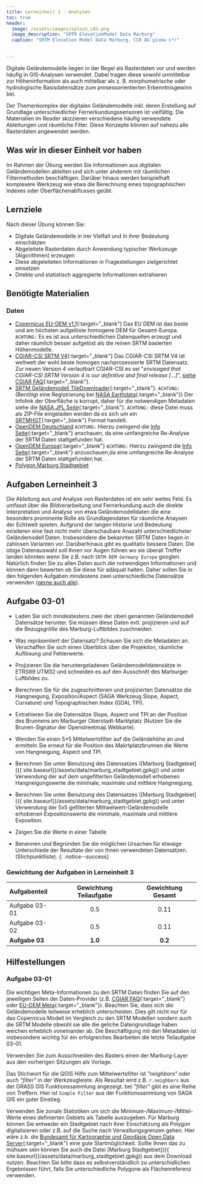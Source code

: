 ```yaml
---
title: Lerneinheit 3 - Analysen
toc: true
header:
  image: /assets/images/splash_L03.png
  image_description: "SRTM ElevationModel Data Marburg"
  caption: "SRTM Elevation Model Data Marburg. CC0 AG gisma s²r"
  

---
```



Digitale Geländemodelle liegen in der Regel als Rasterdaten vor und werden häufig in GIS-Analysen verwendet. Dabei tragen diese sowohl unmittelbar zur Höheninformation als auch mittelbar als z. B. morphometrische oder hydrologische Basisdatensätze zum prosessorientierten Erkenntnisgewinn bei.

<!--more-->

Der Themenkomplex der digitalen Geländemodelle inkl. deren Erstellung auf Grundlage unterschiedlicher Fernerkundungssensoren ist vielfältig. Die Materialien im Reader skizzieren verschiedene häufig verwendete Ableitungen und räumliche Filter. Diese Konzepte können auf nahezu alle Rasterdaten angewendet werden.


## Was wir in dieser Einheit vor haben

Im Rahmen der Übung werden Sie Informationen aus digitalen Geländemodellen ableiten und sich unter anderem  mit räumlichen Filtermethoden beschäftigen. Darüber hinaus werden beispielhaft komplexere Werkzeug wie etwa die Berechnung eines topographischen Indexes oder Oberflächenabflusses geübt.


## Lernziele 

Nach dieser Übung können Sie:

  *  Digitale Geländemodelle in irer Vielfalt und in ihrer Bedeutung einschätzen 
  *  Abgeleitete Rasterdaten durch Anwendung typischer Werkzeuge (Algorithmen) erzeugen
  *  Diese abgeleiteten Informationen in Fragestellungen zielgerichtet einsetzen
  *  Direkte und statistisch aggregierte Informationen extrahieren


## Benötigte Materialien

### Daten
  * [Copernicus EU-DEM v1.1](https://land.copernicus.eu/imagery-in-situ/eu-dem/eu-dem-v1.1/view){:target="_blank"} Das EU DEM ist das beste und am höchsten aufgelöste homogene DEM für Gesamt-Europa. `ACHTUNG:` Es es ist aus unterschiedlichen Datenquellen erzeugt und daher räumlich besser aufgelöst als die reinen SRTM basierten Höhenmodelle. 
  * [CGIAR-CSI SRTM V4](https://srtm.csi.cgiar.org/srtmdata/){:target="_blank"} Das CGIAR-CSI SRTM V4 ist weltweit der wohl beste homogen nachprozessierte SRTM Datensatz. Zur neuen Version 4 verlautbart CGIAR-CSI es sei "*envisaged that CGIAR-CSI SRTM Version 4 is our definitive and final release [...]*", [siehe CGIAR FAQ](https://srtm.csi.cgiar.org/faq/){:target="_blank"}.
  * [SRTM Geländemodell TileDownloader](https://dwtkns.com/srtm30m/){:target="_blank"}. `ACHTUNG:` (Benötigt eine Registrierung bei [NASA Earthdata](https://urs.earthdata.nasa.gov/users/new){:target="_blank"}) Der Infolink der Oberfläche is korrupt, daher für die notwendigen Metadaten siehe die [NASA JPL Seite](https://www2.jpl.nasa.gov/srtm/){:target="_blank"}. `ACHTUNG:` diese Datei muss als ZIP-File eingeladen werden da es sich um ein [SRTMHGT](https://gdal.org/drivers/raster/srtmhgt.html){:target="_blank"} Format handelt. 
  * [OpenDEM Deutschland](https://opendem.info/downloads/srtm_germany_dtm.zip) `ACHTUNG:` Hierzu zwingend die [Info Seite](https://opendem.info/srtm_processing.html){:target="_blank"} anschauen, da eine umfangreiche Re-Analyse der SRTM Daten stattgefunden hat. 
  * [OpenDEM Europa](https://opendem.info/opendemeu_download_highres.html){:target="_blank"} `ACHTUNG:` Hierzu zwingend die [Info Seite](https://opendem.info/opendemeu_background.html){:target="_blank"} anzuschauen,da eine umfangreiche Re-Analyse der SRTM Daten stattgefunden hat.  .
  * [Polygon Marburg Stadtgebiet]({{site.baseurl}}/assets/data/marburg_stadtgebiet.gpkg)

## Aufgaben Lerneinheit 3
Die Ableitung aus und Analyse von Rasterdaten ist ein sehr weites Feld. Es umfasst über die  Bildverarbeitung und Fernerkundung auch die direkte Interpretation und Analyse von etwa Geländemodelldaten die eine besonders prominente Rolle als Grundlagendaten für räumliche Anaysen der Echtwelt spielen. Aufgrund der langen Historie und Bedeutung exisiteren eine fast nicht mehr überschaubare Anazahl unterschiedlichster Geländemodell Daten. Insbesondere die bekannten SRTM Daten liegen in zahlosen Varianten vor. Darüberhinaus gibt es qualitativ bessere Daten. Die obige Datenauswahl soll Ihnen vor Augen führen wo sie überall Treffer landen könnten wenn Sie z.B. nach `SRTM DEM Germany Europe` googlen. Natürlich finden Sie zu allen Daten auch die notwendigen Informationen und können dann bewerten ob Sie diese für adäquat halten. Daher sollen Sie in den folgenden Aufgaben mindestens zwei unterschiedliche Datensätze verwenden ([gerne auch alle](https://raw.githubusercontent.com/gisma-courses/geoinfo-basis-qgis/master/docs/assets/data/le3_dem.zip)).

## Aufgabe 03-01

* Laden Sie sich mindestestens zwei der oben genannten Geländemodell Datensätze herunter. Sie müssen diese Daten evtl. projizieren und auf die Bezugsgröße des Marburg-Luftbildes zuschneiden.

*   Was repräsentiert der Datensatz? Schauen Sie sich die Metadaten an. Verschaffen Sie sich einen Überblick über die Projektion, räumliche Auflösung und Fehlerwerte.
*   Projizieren Sie die heruntergeladenen Geländemodelldatensätze in ETRS89 UTM32 und schneiden es auf den Ausschnitt des Marburger Luftbildes zu.
*   Berechnen Sie für die zugeschnittenen und projizierten Datensätze die Hangneigung, Exposition/Aspect (SAGA Werkzeug Slope, Aspect, Curvature) und Topographischen Index (GDAL TPI). 
*   Extrahieren Sie die Datensätze Slope, Aspect und TPI an der Position des Brunnens am Marburger Oberstadt-Marktplatz (Nutzen Sie die Brunen-Signatur der Openstreetmap Webkarte).
*   Wenden Sie einen 5*5 Mittelwertsfilter auf die Geländehöhe an und ermitteln Sie erneut für die Position des Makrtplatzbrunnen die Werte von Hangneigung, Aspect und TPI.
* Berechnen Sie unter Benutzung des Datensatzes ([Marburg Stadtgebiet]({{ site.baseurl}}/assets/data/marburg_stadtgebiet.gpkg)) und unter Verwendung der auf dem ungefilterten Geländemodell erhobenen Hangneigungswerte die minimale, maximale und mittlere Hangneigung. 
* Berechnen Sie unter Benutzung des Datensatzes ([Marburg Stadtgebiet]({{ site.baseurl}}/assets/data/marburg_stadtgebiet.gpkg)) und unter Verwendung der 5x5 gefilterten Mittwelwert-Geländemodelle erhobenen Expositionswerte die minimale, maximale und mittlere Exposition.
* Zeigen Sie die Werte in einer Tabelle

* Benennen und Begründen Sie die möglichen Ursachen für etwaige Unterschiede der Resultate der von Ihnen verwendeten Datensätzen. (Stichpunktliste). 
{: .notice--success}



### Gewichtung der Aufgaben in Lerneinheit 3

| Aufgabenteil | Gewichtung Teilaufgabe | Gewichtung  Gesamt| 
|:-------------|:----------------------:|:-----------------:|
|Aufgabe 03-01 | 0.5  | 0.11  | 
|Aufgabe 03-02 | 0.5  | 0.11  | 
|**Aufgabe 03** | **1.0**  | **0.2**  | 

## Hilfestellungen 

### Aufgabe 03-01
Die wichtigen Meta-Informationen zu den SRTM Daten finden Sie auf den jeweiligen Seiten der Daten-Provider (z.B. [CGIAR FAQ](https://srtm.csi.cgiar.org/faq/){:target="_blank"} oder [EU-DEM Meta](https://land.copernicus.eu/imagery-in-situ/eu-dem/eu-dem-v1.1?tab=metadata){:target="_blank"}). Beachten Sie, dass sich die Geländemodelle teilweise erheblich unterscheiden. Dies gilt nicht nur für das Copernicus Modell im Vergleich zu den SRTM Modellen sondern auch die SRTM Modelle obwohl sie alle die geliche Datengrundlage haben weichen erheblich voneinander ab. Die Beschäftigung mit den Metadaten ist insbesondere wichtig für ein erfolgreiches Bearbeiten die letzte Teilaufgabe 03-01.

Verwenden Sie zum Ausschneiden des Rasters einen der Marburg-Layer aus den vorherigen Sitzungen als Vorlage.

Das Stichwort für die QGIS Hilfe zum Mittelwertsfilter ist *"neighbors"*  oder auch *"filter"* in der Werkzeugleiste. Als Resultat wird z.B. `r.neighbors` aus der GRASS GIS Funktionssammlung angezeigt. bei *"filter"* gibt es eine Reihe von Treffern. Hier ist `Simple Filter` aus der Funktionssammlung von SAGA GIS ein guter Einstieg.

Verwenden Sie zonale Statistiken um sich die Minimum-/Maximum-/Mittel-Werte eines definierten Gebiets als Tabelle auszugeben. Für Marburg können Sie entweder ein Stadtgebiet nach ihrer Einschätzung als Polygon digitalisieren oder z.B. auf die Suche nach Verwaltungsgrenzen gehen. Hier wäre z.b. die [Bundesamt für Kartographie und Geodäsie Open Data Server](https://gdz.bkg.bund.de/index.php/default/open-data.html){:target="_blank"}  eine gute Startmöglichkeit.
 Sollte Ihnen das zu mühsam sein können  Sie auch die Datei [Marburg Stadtgebiet]({{ site.baseurl}}/assets/data/marburg_stadtgebiet.gpkg)) aus dem Download nutzen. Beachten Sie bitte dass es selbstverständlich zu unterschidlichen Ergebnissen führt, falls Sie unterschiedliche Polygone als Flächenreferenz verwenden.  